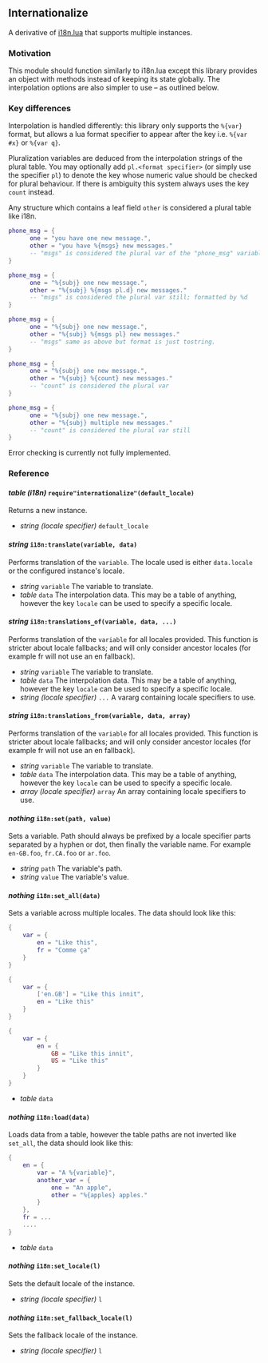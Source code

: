 ## Internationalize

A derivative of [i18n.lua](https://github.com/kikito/i18n.lua) that supports multiple instances.


### Motivation

This module should function similarly to i18n.lua except this library
provides an object with methods instead of keeping its state globally.
The interpolation options are also simpler to use – as outlined below.

### Key differences

Interpolation is handled differently: this library only supports
the `%{var}` format, but allows a lua format specifier to appear after
the key i.e. `%{var #x}` or `%{var q}`.

Pluralization variables are deduced from the interpolation strings of
the plural table. You may optionally add `pl.<format specifier>` (or simply use the specifier `pl`)
to denote the key whose numeric value should be checked for plural behaviour.
If there is ambiguity this system always uses the key `count` instead.

Any structure which contains a leaf field `other` is considered a plural table
like i18n.


```lua
phone_msg = {
      one = "you have one new message.",
      other = "you have %{msgs} new messages."
      -- "msgs" is considered the plural var of the "phone_msg" variable.
}

phone_msg = {
      one = "%{subj} one new message.",
      other = "%{subj} %{msgs pl.d} new messages."
      -- "msgs" is considered the plural var still; formatted by %d
}

phone_msg = {
      one = "%{subj} one new message.",
      other = "%{subj} %{msgs pl} new messages."
      -- "msgs" same as above but format is just tostring.
}

phone_msg = {
      one = "%{subj} one new message.",
      other = "%{subj} %{count} new messages."
      -- "count" is considered the plural var
}

phone_msg = {
      one = "%{subj} one new message.",
      other = "%{subj} multiple new messages."
      -- "count" is considered the plural var still
}
```

Error checking is currently not fully implemented.

### Reference

#### *table (i18n)* `require"internationalize"(default_locale)`

Returns a new instance.

- *string (locale specifier)* `default_locale`

#### *string* `i18n:translate(variable, data)`

Performs translation of the `variable`. The locale used
is either `data.locale` or the configured instance's locale.

- *string* `variable` The variable to translate.
- *table* `data` The interpolation data. This may be a table of anything,
  however the key `locale` can be used to specify a specific locale.


#### *string* `i18n:translations_of(variable, data, ...)`

Performs translation of the `variable` for all locales provided.
This function is stricter about locale fallbacks; and will only consider
ancestor locales (for example fr will not use an en fallback).

- *string* `variable` The variable to translate.
- *table* `data` The interpolation data. This may be a table of anything,
  however the key `locale` can be used to specify a specific locale.
- *string (locale specifier)* `...` A vararg containing locale specifiers to use.

#### *string* `i18n:translations_from(variable, data, array)`

Performs translation of the `variable` for all locales provided.
This function is stricter about locale fallbacks; and will only consider
ancestor locales (for example fr will not use an en fallback).

- *string* `variable` The variable to translate.
- *table* `data` The interpolation data. This may be a table of anything,
  however the key `locale` can be used to specify a specific locale.
- *array (locale specifier)* `array` An array containing locale specifiers to use.

#### *nothing* `i18n:set(path, value)`

Sets a variable. Path should always be prefixed by a locale specifier parts
separated by a hyphen or dot, then finally the variable name. For example `en-GB.foo`, `fr.CA.foo` or `ar.foo`.

- *string* `path` The variable's path.
- *string* `value` The variable's value.

#### *nothing* `i18n:set_all(data)`

Sets a variable across multiple locales. The data should look like this:

```lua
{
    var = {
        en = "Like this",
        fr = "Comme ça"
    }
}

{
    var = {
        ['en.GB'] = "Like this innit",
        en = "Like this"
    }
}

{
    var = {
        en = {
            GB = "Like this innit",
            US = "Like this"
        }
    }
}
```

- *table* `data`

#### *nothing* `i18n:load(data)`

Loads data from a table, however
the table paths are not inverted like `set_all`, the data should look like this:

```lua
{
    en = {
        var = "A %{variable}",
        another_var = {
            one = "An apple",
            other = "%{apples} apples."
        }
    },
    fr = ...
    ....
}
```

- *table* `data`

#### *nothing* `i18n:set_locale(l)`

Sets the default locale of the instance.

- *string (locale specifier)* `l`

#### *nothing* `i18n:set_fallback_locale(l)`

Sets the fallback locale of the instance.

- *string (locale specifier)* `l`




